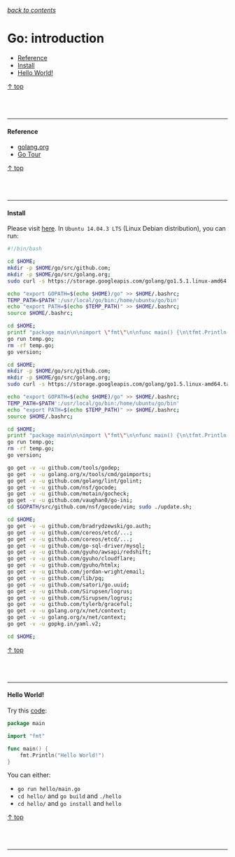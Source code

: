 [*back to contents*](https://github.com/gyuho/learn#contents)
<br>

# Go: introduction

- [Reference](#reference)
- [Install](#install)
- [Hello World!](#hello-world)

[↑ top](#go-introduction)
<br><br><br><br>
<hr>







#### Reference

- [golang.org](http://golang.org/)
- [Go Tour](http://tour.golang.org/welcome/1)

[↑ top](#go-introduction)
<br><br><br><br>
<hr>









#### Install

Please visit [here](http://golang.org/doc/install).
In `Ubuntu 14.04.3 LTS` (Linux Debian distribution), you can run:

```bash
#!/bin/bash

cd $HOME;
mkdir -p $HOME/go/src/github.com;
mkdir -p $HOME/go/src/golang.org;
sudo curl -s https://storage.googleapis.com/golang/go1.5.1.linux-amd64.tar.gz | sudo tar -v -C /usr/local/ -xz;

echo "export GOPATH=$(echo $HOME)/go" >> $HOME/.bashrc;
TEMP_PATH=$PATH':/usr/local/go/bin:/home/ubuntu/go/bin'
echo "export PATH=$(echo $TEMP_PATH)" >> $HOME/.bashrc;
source $HOME/.bashrc;

cd $HOME;
printf "package main\n\nimport \"fmt\"\n\nfunc main() {\n\tfmt.Println(\"Successfully installed Go\")\n}" > $HOME/temp.go; 
go run temp.go; 
rm -rf temp.go;
go version;

cd $HOME;
mkdir -p $HOME/go/src/github.com;
mkdir -p $HOME/go/src/golang.org;
sudo curl -s https://storage.googleapis.com/golang/go1.5.linux-amd64.tar.gz | sudo tar -v -C /usr/local/ -xz;

echo "export GOPATH=$(echo $HOME)/go" >> $HOME/.bashrc;
TEMP_PATH=$PATH':/usr/local/go/bin:/home/ubuntu/go/bin'
echo "export PATH=$(echo $TEMP_PATH)" >> $HOME/.bashrc;
source $HOME/.bashrc;

cd $HOME;
printf "package main\n\nimport \"fmt\"\n\nfunc main() {\n\tfmt.Println(\"Successfully installed Go\")\n}" > $HOME/temp.go; 
go run temp.go; 
rm -rf temp.go;
go version;

go get -v -u github.com/tools/godep;
go get -v -u golang.org/x/tools/cmd/goimports;
go get -v -u github.com/golang/lint/golint;
go get -v -u github.com/nsf/gocode;
go get -v -u github.com/motain/gocheck;
go get -v -u github.com/vaughan0/go-ini;
cd $GOPATH/src/github.com/nsf/gocode/vim; sudo ./update.sh;

cd $HOME;
go get -v -u github.com/bradrydzewski/go.auth;
go get -v -u github.com/coreos/etcd/...;
go get -v -u github.com/coreos/etcd/...;
go get -v -u github.com/go-sql-driver/mysql;
go get -v -u github.com/gyuho/awsapi/redshift;
go get -v -u github.com/gyuho/cloudflare;
go get -v -u github.com/gyuho/htmlx;
go get -v -u github.com/jordan-wright/email;
go get -v -u github.com/lib/pq;
go get -v -u github.com/satori/go.uuid;
go get -v -u github.com/Sirupsen/logrus;
go get -v -u github.com/Sirupsen/logrus;
go get -v -u github.com/tylerb/graceful;
go get -v -u golang.org/x/net/context;
go get -v -u golang.org/x/net/context;
go get -v -u gopkg.in/yaml.v2;

cd $HOME;

```

[↑ top](#go-introduction)
<br><br><br><br>
<hr>









#### Hello World!

Try this [code](http://play.golang.org/p/OccSs5jC9Y):

```go
package main

import "fmt"

func main() {
	fmt.Println("Hello World!")
}
```

You can either:

- `go run hello/main.go`
- `cd hello/` and `go build` and `./hello`
- `cd hello/` and `go install` and `hello`

[↑ top](#go-introduction)
<br><br><br><br>
<hr>
